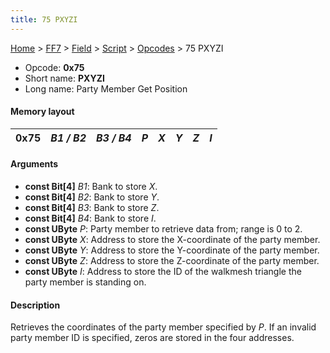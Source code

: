 ```yaml
---
title: 75 PXYZI
---
```


[Home](/ff7-flat-wiki/Main%20Page.md) > [FF7](/ff7-flat-wiki/FF7.md) > [Field](/ff7-flat-wiki/FF7/Field.md) > [Script](/ff7-flat-wiki/FF7/Field/Script.md) > [Opcodes](/ff7-flat-wiki/FF7/Field/Script/Opcodes.md) > 75 PXYZI

-   Opcode: **0x75**
-   Short name: **PXYZI**
-   Long name: Party Member Get Position

#### Memory layout

| 0x75 | *B1 / B2* | *B3 / B4* | *P* | *X* | *Y* | *Z* | *I* |
|------|-----------|-----------|-----|-----|-----|-----|-----|

#### Arguments

-   **const Bit\[4\]** *B1*: Bank to store *X*.
-   **const Bit\[4\]** *B2*: Bank to store *Y*.
-   **const Bit\[4\]** *B3*: Bank to store *Z*.
-   **const Bit\[4\]** *B4*: Bank to store *I*.
-   **const UByte** *P*: Party member to retrieve data from; range is 0
    to 2.
-   **const UByte** *X*: Address to store the X-coordinate of the party
    member.
-   **const UByte** *Y*: Address to store the Y-coordinate of the party
    member.
-   **const UByte** *Z*: Address to store the Z-coordinate of the party
    member.
-   **const UByte** *I*: Address to store the ID of the walkmesh
    triangle the party member is standing on.

#### Description

Retrieves the coordinates of the party member specified by *P*. If an
invalid party member ID is specified, zeros are stored in the four
addresses.
